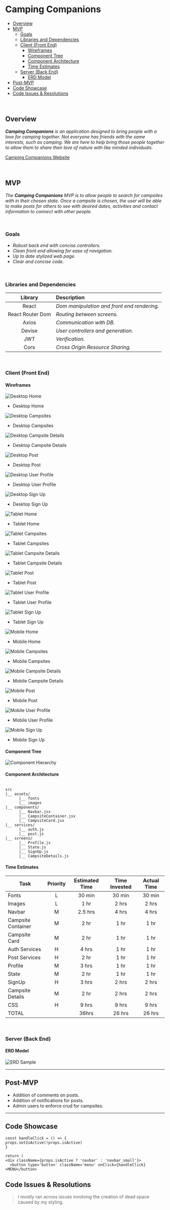 # Camping Companions

- [Overview](#overview)
- [MVP](#mvp)
  - [Goals](#goals)
  - [Libraries and Dependencies](#libraries-and-dependencies)
  - [Client (Front End)](#client-front-end)
    - [Wireframes](#wireframes)
    - [Component Tree](#component-tree)
    - [Component Architecture](#component-architecture)
    - [Time Estimates](#time-estimates)
  - [Server (Back End)](#server-back-end)
    - [ERD Model](#erd-model)
- [Post-MVP](#post-mvp)
- [Code Showcase](#code-showcase)
- [Code Issues & Resolutions](#code-issues--resolutions)

<br>

## Overview

_**Camping Companions** is an application designed to bring people with a love for camping together. Not everyone has friends with the same interests, such as camping. We are here to help bring those people together to allow them to share their love of nature with like minded individuals._

[Camping Companions Website](https://gifted-nobel-528bae.netlify.app/)

<br>

## MVP

_The **Camping Companions** MVP is to allow people to search for campsites with in their chosen state. Once a campsite is chosen, the user will be able to make posts for others to see with desired dates, activities and contact information to connect with other people._

<br>

### Goals

- _Robust back end with concise controllers._
- _Clean front end allowing for ease of navigation._
- _Up to date stylized web page._
- _Clear and concise code._

<br>

### Libraries and Dependencies

|     Library      | Description                                 |
| :--------------: | :------------------------------------------ |
|      React       | _Dom manipulation and front end rendering._ |
| React Router Dom | _Routing between screens._                  |
|      Axios       | _Communication with DB._                    |
|      Devise      | _User controllers and generation._          |
|       JWT        | _Verification._                             |
|       Cors       | _Cross Origin Resource Sharing._            |

<br>

### Client (Front End)

#### Wireframes

![Desktop Home](https://github.com/foremanlb/camping-companions/blob/master/assets/Project4wire-Home.png?raw=true)

- Desktop Home

![Desktop Campsites](https://github.com/foremanlb/camping-companions/blob/master/assets/Project4wire-Campsites.png?raw=true)

- Desktop Campsites

![Desktop Campsite Details](https://github.com/foremanlb/camping-companions/blob/master/assets/Project4wire-Campsite%20Details.png?raw=true)

- Desktop Campsite Details

![Desktop Post](https://github.com/foremanlb/camping-companions/blob/master/assets/Project4wire-Post.png?raw=true)

- Desktop Post

![Desktop User Profile](https://github.com/foremanlb/camping-companions/blob/master/assets/Project4wire-User%20Profile.png?raw=true?)

- Desktop User Profile

![Desktop Sign Up](https://github.com/foremanlb/camping-companions/blob/master/assets/Project4wire-SignUp.png?raw=true)

- Desktop Sign Up

![Tablet Home](https://github.com/foremanlb/camping-companions/blob/master/assets/Project4wiretablet-home.png?raw=true)

- Tablet Home

![Tablet Campsites](https://github.com/foremanlb/camping-companions/blob/master/assets/Project4wiretablet-campsites.png?raw=true)

- Tablet Campsites

![Tablet Campsite Details](https://github.com/foremanlb/camping-companions/blob/master/assets/Project4wiretablet-campsite%20details.png?raw=true)

- Tablet Campsite Details

![Tablet Post](https://github.com/foremanlb/camping-companions/blob/master/assets/Project4wiretablet-post.png?raw=true)

- Tablet Post

![Tablet User Profile](https://github.com/foremanlb/camping-companions/blob/master/assets/Project4wiretablet-user%20profile.png?raw=true?)

- Tablet User Profile

![Tablet Sign Up](https://github.com/foremanlb/camping-companions/blob/master/assets/Project4wiretablet-Signup.png?raw=true)

- Tablet Sign Up

![Mobile Home](https://github.com/foremanlb/camping-companions/blob/master/assets/Project4wiremobile-Home.png?raw=true)

- Mobile Home

![Mobile Campsites](https://github.com/foremanlb/camping-companions/blob/master/assets/Project4wiremobile-campsites.png?raw=true)

- Mobile Campsites

![Mobile Campsite Details](https://github.com/foremanlb/camping-companions/blob/master/assets/Project4wiremobile-campsite%20details.png?raw=true)

- Mobile Campsite Details

![Mobile Post](https://github.com/foremanlb/camping-companions/blob/master/assets/Project4wiremobile-post.png?raw=true)

- Mobile Post

![Mobile User Profile](https://github.com/foremanlb/camping-companions/blob/master/assets/Project4wiremobile-profile.png?raw=true?)

- Mobile User Profile

![Mobile Sign Up](https://github.com/foremanlb/camping-companions/blob/master/assets/Project4wiremobile-signup.png?raw=true)

- Mobile Sign Up

#### Component Tree

![Component Hierarchy](https://github.com/foremanlb/camping-companions/blob/master/assets/Project4Hierarchy.png?raw=true)

#### Component Architecture

```structure

src
|__ assets/
      |__ fonts
      |__ images
|__ components/
      |__ Navbar.jsx
      |__ CampsiteContainer.jsx
      |__ CampsiteCard.jsx
|__ services/
      |__ auth.js
      |__ post.js
|__ screens/
      |__ Profile.js
      |__ State.js
      |__ SignUp.js
      |__ CampsiteDetails.js
```

#### Time Estimates

| Task               | Priority | Estimated Time | Time Invested | Actual Time |
| ------------------ | :------: | :------------: | :-----------: | :---------: |
| Fonts              |    L     |     30 min     |    30 min     |   30 min    |
| Images             |    L     |      1 hr      |     2 hrs     |    2 hrs    |
| Navbar             |    M     |    2.5 hrs     |     4 hrs     |    4 hrs    |
| Campsite Container |    M     |      2 hr      |     1 hr      |    1 hr     |
| Campsite Card      |    M     |      2 hr      |     1 hr      |    1 hr     |
| Auth Services      |    H     |     4 hrs      |     1 hr      |    1 hr     |
| Post Services      |    H     |      2 hr      |     1 hr      |    1 hr     |
| Profile            |    M     |     3 hrs      |     1 hr      |    1 hr     |
| State              |    M     |      2 hr      |     1 hr      |    1 hr     |
| SignUp             |    H     |     3 hrs      |     2 hrs     |    2 hrs    |
| Campsite Details   |    M     |      2 hr      |     2 hrs     |    2 hrs    |
| CSS                |    H     |     9 hrs      |     9 hrs     |    9 hrs    |
| TOTAL              |          |     36hrs      |    26 hrs     |   26 hrs    |

<br>

### Server (Back End)

#### ERD Model

![ERD Sample](https://github.com/foremanlb/camping-companions/blob/master/assets/Project4ERD.png?raw=true)
<br>

---

## Post-MVP

- Addition of comments on posts.
- Addition of notifications for posts.
- Admin users to enforce crud for campsites.

---

## Code Showcase

    const handleClick = () => {
    props.setIsActive(!props.isActive)
    }

    return (
    <div className={props.isActive ? 'navbar' : 'navbar_small'}>
      <button type='button' className='menu' onClick={handleClick} >MENU</button>

## Code Issues & Resolutions

> I mostly ran across issues involving the creation of dead space caused by my styling.
